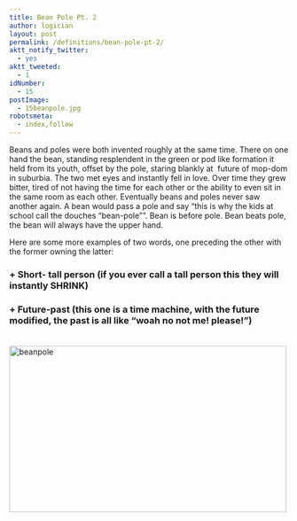 ```yaml
---
title: Bean Pole Pt. 2
author: logician
layout: post
permalink: /definitions/bean-pole-pt-2/
aktt_notify_twitter:
  - yes
aktt_tweeted:
  - 1
idNumber:
  - 15
postImage:
  - 15beanpole.jpg
robotsmeta:
  - index,follow
---
```

Beans and poles were both invented roughly at the same time. <!--more--> There on one hand the bean, standing resplendent in the green or pod like formation it held from its youth, offset by the pole, staring blankly at  future of mop-dom in suburbia. The two met eyes and instantly fell in love. Over time they grew bitter, tired of not having the time for each other or the ability to even sit in the same room as each other. Eventually beans and poles never saw another again. A bean would pass a pole and say &#8220;this is why the kids at school call the douches &#8220;bean-pole&#8221;&#8221;. Bean is before pole. Bean beats pole, the bean will always have the upper hand.

Here are some more examples of two words, one preceding the other with the former owning the latter:

### + Short- tall person (if you ever call a tall person this they will instantly SHRINK)

### + Future-past (this one is a time machine, with the future modified, the past is all like &#8220;woah no not me! please!&#8221;)

<img class="aligncenter size-full wp-image-90" title="beanpole" src="http://www.logicandlife.com/wp-content/uploads/2009/12/beanpole.jpg" alt="beanpole" width="500" height="300" style="padding:20px 0 0 0;" />